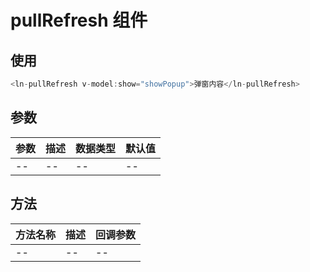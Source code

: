 # pullRefresh 组件

## 使用

```javascript
<ln-pullRefresh v-model:show="showPopup">弹窗内容</ln-pullRefresh>
```

## 参数

| 参数 | 描述 | 数据类型 | 默认值 |
| ---- | ---- | -------- | ------ |
| --   | --   | --       | --     |

## 方法

| 方法名称 | 描述 | 回调参数 |
| -------- | ---- | -------- |
| --       | --   | --       |
